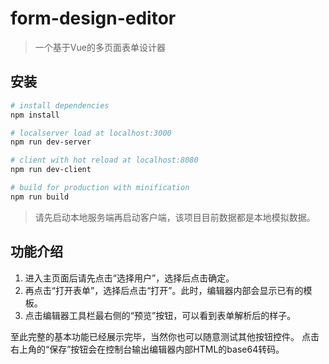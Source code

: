 # form-design-editor

> 一个基于Vue的多页面表单设计器

## 安装

``` bash
# install dependencies
npm install

# localserver load at localhost:3000 
npm run dev-server

# client with hot reload at localhost:8080
npm run dev-client

# build for production with minification
npm run build
```

>请先启动本地服务端再启动客户端，该项目目前数据都是本地模拟数据。

## 功能介绍
1. 进入主页面后请先点击“选择用户”，选择后点击确定。
2. 再点击“打开表单”，选择后点击“打开”。此时，编辑器内部会显示已有的模板。
3. 点击编辑器工具栏最右侧的“预览”按钮，可以看到表单解析后的样子。

至此完整的基本功能已经展示完毕，当然你也可以随意测试其他按钮控件。
点击右上角的“保存”按钮会在控制台输出编辑器内部HTML的base64转码。

